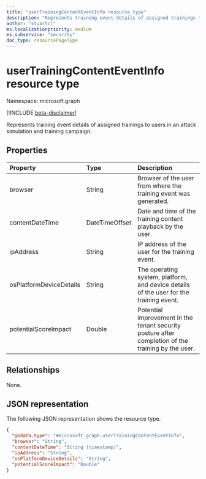 ```yaml
---
title: "userTrainingContentEventInfo resource type"
description: "Represents training event details of assigned trainings to users in an attack simulation and training campaign."
author: "stuartcl"
ms.localizationpriority: medium
ms.subservice: "security"
doc_type: resourcePageType
---
```


# userTrainingContentEventInfo resource type

Namespace: microsoft.graph

[!INCLUDE [beta-disclaimer](../../includes/beta-disclaimer.md)]

Represents training event details of assigned trainings to users in an attack simulation and training campaign.

## Properties
|Property|Type|Description|
|:---|:---|:---|
|browser|String|Browser of the user from where the training event was generated.|
|contentDateTime|DateTimeOffset|Date and time of the training content playback by the user.|
|ipAddress|String|IP address of the user for the training event.|
|osPlatformDeviceDetails|String|The operating system, platform, and device details of the user for the training event.|
|potentialScoreImpact|Double|Potential improvement in the tenant security posture after completion of the training by the user.|

## Relationships
None.

## JSON representation
The following JSON representation shows the resource type.
<!-- {
  "blockType": "resource",
  "@odata.type": "microsoft.graph.userTrainingContentEventInfo"
}
-->
``` json
{
  "@odata.type": "#microsoft.graph.userTrainingContentEventInfo",
  "browser": "String",
  "contentDateTime": "String (timestamp)",
  "ipAddress": "String",
  "osPlatformDeviceDetails": "String",
  "potentialScoreImpact": "Double"
}
```

